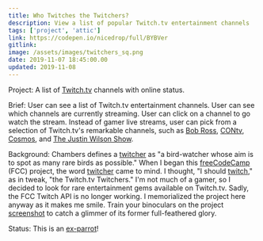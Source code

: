 ```yaml
---
title: Who Twitches the Twitchers?
description: View a list of popular Twitch.tv entertainment channels
tags: ['project', 'attic']
link: https://codepen.io/nicedrop/full/BYBVer
gitlink:
image: /assets/images/twitchers_sq.png
date: 2019-11-07 18:45:00.00
updated: 2019-11-08
---
```


Project: A list of [Twitch.tv](https://www.twitch.tv/ 'Live streaming entertainment website') channels with online status.

Brief: User can see a list of Twitch.tv entertainment channels. User can see which channels are currently streaming. User can click on a channel to go watch the stream. Instead of gamer live streams, user can pick from a selection of Twitch.tv's remarkable channels, such as [Bob Ross](https://www.twitch.tv/bobross 'The Joy of Painting'), [CONtv](https://www.twitch.tv/contv '24/7 TV and movies you never asked for'), [Cosmos](https://www.twitch.tv/cosmos 'Carl Sagan takes a personal voyage'), and [The Justin Wilson Show](https://www.twitch.tv/thejustinwilsonshow 'I garontee!').

Background: Chambers defines a [twitcher](https://chambers.co.uk/search/?query=twitcher&title=21st 'Definition of twitcher') as "a bird-watcher whose aim is to spot as many rare birds as possible." When I began this [freeCodeCamp](https://www.freecodecamp.org 'freeCodeCamp website') (FCC) project, the word [twitcher](https://www.britishbirdlovers.co.uk/bird-watching-for-beginners/what-is-a-twitcher 'Article on twitchers') came to mind. I thought, "I should [twitch](https://chambers.co.uk/search/?query=twitch&title=thes 'Thesaurus entry for twitch')," as in tweak, "the Twitch.tv Twitchers." I'm not much of a gamer, so I decided to look for rare entertainment gems available on Twitch.tv. Sadly, the FCC Twitch API is no longer working. I memorialized the project here anyway as it makes me smile. Train your binoculars on the project [screenshot](/assets/images/twitchers_sq.png 'Twitchers project screenshot') to catch a glimmer of its former full-feathered glory.

Status: This is an [ex-parrot](https://en.wikipedia.org/wiki/Dead_Parrot_sketch 'Monty Python - Dead Parrot Sketch')!

